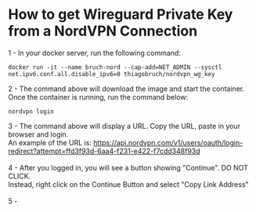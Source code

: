 # How to get Wireguard Private Key from a NordVPN Connection

1 - In your docker server, run the following command:
```
docker run -it --name bruch-nord --cap-add=NET_ADMIN --sysctl net.ipv6.conf.all.disable_ipv6=0 thiagobruch/nordvpn_wg_key
```
2 - The command above will download the image and start the container. Once the container is running, run the command below:
```
nordvpn login
```
3 - The command above will display a URL. Copy the URL, paste in your browser and login.<br>
An example of the URL is: https://api.nordvpn.com/v1/users/oauth/login-redirect?attempt=ffd3f93d-6aa4-f231-e422-f7cdd348f93d
<BR><BR>
4 - After you logged in, you will see a button showing "Continue". DO NOT CLICK.<BR>
Instead, right click on the Continue Button and select "Copy Link Address"
<BR><BR>
5 - 
